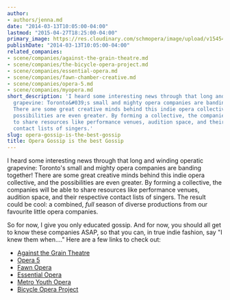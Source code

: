 ```yaml
---
author:
- authors/jenna.md
date: "2014-03-13T10:05:00-04:00"
lastmod: "2015-04-27T18:25:00-04:00"
primary_image: https://res.cloudinary.com/schmopera/image/upload/v1545409169/media/webhook-uploads/1430021447190/Secrets-1024x625.jpg.jpg
publishDate: "2014-03-13T10:05:00-04:00"
related_companies:
- scene/companies/against-the-grain-theatre.md
- scene/companies/the-bicycle-opera-project.md
- scene/companies/essential-opera.md
- scene/companies/fawn-chamber-creative.md
- scene/companies/opera-5.md
- scene/companies/myopera.md
short_description: 'I heard some interesting news through that long and winding operatic
  grapevine: Toronto&#039;s small and mighty opera companies are banding together!
  There are some great creative minds behind this indie opera collective, and the
  possibilities are even greater. By forming a collective, the companies will be able
  to share resources like performance venues, audition space, and their respective
  contact lists of singers.'
slug: opera-gossip-is-the-best-gossip
title: Opera Gossip is the best Gossip
---
```


I heard some interesting news through that long and winding operatic grapevine: Toronto's small and mighty opera companies are banding together! There are some great creative minds behind this indie opera collective, and the possibilities are even greater. By forming a collective, the companies will be able to share resources like performance venues, audition space, and their respective contact lists of singers. The result could be cool: a combined, _full_ season of diverse productions from our favourite little opera companies.

So for now, I give you only educated gossip. And for now, you should all get to know these companies ASAP, so that you can, in true indie fashion, say "I knew them when...." Here are a few links to check out:

*   [Against the Grain Theatre](http://againstthegraintheatre.com/)
*   [Opera 5](http://www.operafive.com/)
*   [Fawn Opera](http://www.fawnopera.com/)
*   [Essential Opera](http://essentialopera.com/)
*   [Metro Youth Opera](http://www.metroyouthopera.ca/)
*   [Bicycle Opera Project](http://bicycleopera.com/)
